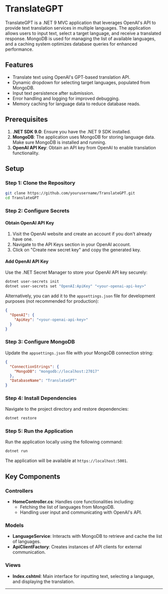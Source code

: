 
# TranslateGPT

TranslateGPT is a .NET 9 MVC application that leverages OpenAI's API to provide text translation services in multiple languages. The application allows users to input text, select a target language, and receive a translated response. MongoDB is used for managing the list of available languages, and a caching system optimizes database queries for enhanced performance.

## Features

- Translate text using OpenAI's GPT-based translation API.
- Dynamic dropdown for selecting target languages, populated from MongoDB.
- Input text persistence after submission.
- Error handling and logging for improved debugging.
- Memory caching for language data to reduce database reads.

## Prerequisites

1. **.NET SDK 9.0**: Ensure you have the .NET 9 SDK installed.
2. **MongoDB**: The application uses MongoDB for storing language data. Make sure MongoDB is installed and running.
3. **OpenAI API Key**: Obtain an API key from OpenAI to enable translation functionality.

## Setup

### Step 1: Clone the Repository

```bash
git clone https://github.com/yourusername/TranslateGPT.git
cd TranslateGPT
```

### Step 2: Configure Secrets

#### Obtain OpenAI API Key

1. Visit the OpenAI website and create an account if you don't already have one.
2. Navigate to the API Keys section in your OpenAI account.
3. Click on "Create new secret key" and copy the generated key.

#### Add OpenAI API Key

Use the .NET Secret Manager to store your OpenAI API key securely:

```bash
dotnet user-secrets init
dotnet user-secrets set "OpenAI:ApiKey" "<your-openai-api-key>"
```

Alternatively, you can add it to the `appsettings.json` file for development purposes (not recommended for production):

```json
{
  "OpenAI": {
    "ApiKey": "<your-openai-api-key>"
  }
}
```

### Step 3: Configure MongoDB

Update the `appsettings.json` file with your MongoDB connection string:

```json
{
  "ConnectionStrings": {
    "MongoDB": "mongodb://localhost:27017"
  },
  "DatabaseName": "TranslateGPT"
}
```

### Step 4: Install Dependencies

Navigate to the project directory and restore dependencies:

```bash
dotnet restore
```

### Step 5: Run the Application

Run the application locally using the following command:

```bash
dotnet run
```

The application will be available at `https://localhost:5001`.

## Key Components

### Controllers

- **HomeController.cs**: Handles core functionalities including:
  - Fetching the list of languages from MongoDB.
  - Handling user input and communicating with OpenAI's API.

### Models

- **LanguageService**: Interacts with MongoDB to retrieve and cache the list of languages.
- **ApiClientFactory**: Creates instances of API clients for external communication.

### Views

- **Index.cshtml**: Main interface for inputting text, selecting a language, and displaying the translation.

---

